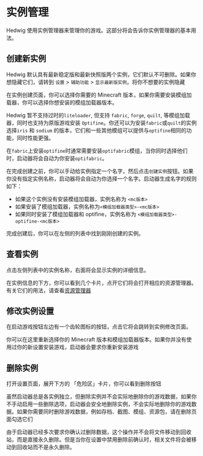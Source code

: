 # 实例管理

Hedwig 使用实例管理器来管理你的游戏。这部分将会告诉你实例管理器的基本用法。

## 创建新实例

Hedwig 默认具有最新稳定版和最新快照版两个实例，它们默认不可删除。如果你想隐藏它们，请转到 `设置` > `辅助功能` > `显示最新版实例`，将你不想要的实例隐藏

在实例创建页面，你可以选择你需要的 Minecraft 版本，如果你需要安装模组加载器，你可以选择你想安装的模组加载器版本。

Hedwig 暂不支持过时的`liteloader`, 但支持 `fabric`, `forge`, `quilt`, 等模组加载器，同时也支持为原版游戏安装 `Optifine`。你还可以为安装`fabric`或`quilt`的实例选择`iris` 和 `sodium` 的版本，它们和一些其他模组可以提供与`optifine`相同的功能，同时性能更强。

在`fabric`上安装`optifine`时通常需要安装`optifabric`模组，当你同时选择他们时，启动器将会自动为你安装`optifabric`。

在完成创建之前，你可以手动给实例指定一个名字，然后点击`创建实例`按钮。如果你没有指定实例名称，启动器将会自动为你选择一个名字。启动器生成名字的规则如下：

- 如果这个实例没有安装模组加载器，实例名称为 `<mc版本>`
- 如果安装了模组加载器，实例名称为`<模组加载器类型>-<mc版本>`
- 如果同时安装了模组加载器和 optifine，实例名称为 `<模组加载器类型>-optifine-<mc版本>`

完成创建后，你可以在左侧的列表中找到刚刚创建的实例。

## 查看实例

点击左侧列表中的实例名称，右面将会显示实例的详细信息。

在实例信息的下方，你可以看到几个卡片，点开它们将会打开相应的资源管理器。有关它们的用法，请查看[资源管理器](/guide/resource-manager)

## 修改实例设置

在启动游戏按钮左边有一个齿轮图标的按钮，点击它将会跳转到实例修改页面。

你可以在这里重新选择你的 Minecraft 版本和模组加载器版本。如果你并没有使用过你的新设置安装游戏，启动器会要求你重新安装游戏

## 删除实例

打开设置页面，展开下方的 「危险区」卡片，你可以看到删除按钮

虽然启动器总是各实例独立，但删除实例并不会实际地删除你的游戏数据，如果你不手动启用一些删除选项，启动器会安全地删除实例，不会实际地删除你的游戏数据。如果你需要同时删除游戏数据，例如存档、截图、模组、资源包，请在删除页面勾选它们

由于启动器已经多次要求你确认过删除数据，这个操作并不会将文件移动到回收站，而是直接永久删除。但是当你在设置中禁用删除前确认时，相关文件将会被移动到回收站而不是永久删除。
